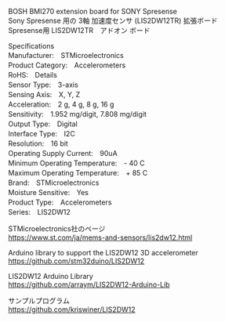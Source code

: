 BOSH BMI270 extension board for SONY Spresense  
Sony Spresense 用の 3軸 加速度センサ (LIS2DW12TR) 拡張ボード  
Spresense用 LIS2DW12TR　アドオン ボード  
  
Specifications  
Manufacturer:　STMicroelectronics  
Product Category:　Accelerometers  
RoHS:　Details  
Sensor Type:　3-axis  
Sensing Axis:　X, Y, Z  
Acceleration:　2 g, 4 g, 8 g, 16 g  
Sensitivity:　1.952 mg/digit, 7.808 mg/digit  
Output Type:　Digital  
Interface Type:　I2C  
Resolution:　16 bit  
Operating Supply Current:　90uA  
Minimum Operating Temperature:　- 40 C  
Maximum Operating Temperature:　+ 85 C  
Brand:　STMicroelectronics  
Moisture Sensitive:　Yes  
Product Type:　Accelerometers  
Series:　LIS2DW12  
  
STMicroelectronics社のページ  
https://www.st.com/ja/mems-and-sensors/lis2dw12.html  
  
Arduino library to support the LIS2DW12 3D accelerometer  
https://github.com/stm32duino/LIS2DW12  
  
LIS2DW12 Arduino Library  
https://github.com/arraym/LIS2DW12-Arduino-Lib  
  
サンプルプログラム  
https://github.com/kriswiner/LIS2DW12   
